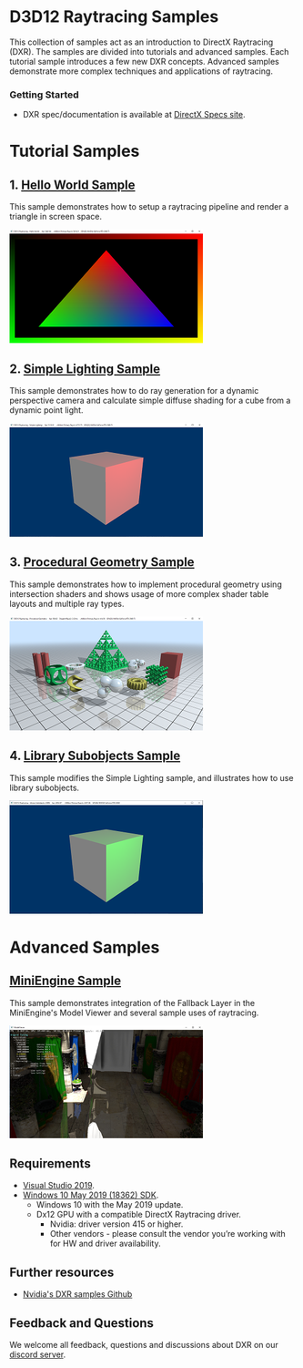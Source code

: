 # D3D12 Raytracing Samples
This collection of samples act as an introduction to DirectX Raytracing (DXR). The samples are divided into tutorials and advanced samples. Each tutorial sample introduces a few new DXR concepts. Advanced samples demonstrate more complex techniques and applications of raytracing.

### Getting Started
* DXR spec/documentation is available at [DirectX Specs site](https://microsoft.github.io/DirectX-Specs/d3d/Raytracing.html).

# Tutorial Samples
## 1. [Hello World Sample](src/D3D12RaytracingHelloWorld/readme.md)
This sample demonstrates how to setup a raytracing pipeline and render a triangle in screen space.

![D3D12 Raytracing Hello World GUI](src/D3D12RaytracingHelloWorld/Screenshot_small.png)

## 2. [Simple Lighting Sample](src/D3D12RaytracingSimpleLighting/readme.md)
This sample demonstrates how to do ray generation for a dynamic perspective camera and calculate simple diffuse shading for a cube from a dynamic point light. 

![D3D12 Raytracing Hello World GUI](src/D3D12RaytracingSimpleLighting/Screenshot_small.png)

## 3. [Procedural Geometry Sample](src/D3D12RaytracingProceduralGeometry/readme.md)
This sample demonstrates how to implement procedural geometry using intersection shaders and shows usage of more complex shader table layouts and multiple ray types. 

![D3D12 Raytracing Procedural Geometry GUI](src/D3D12RaytracingProceduralGeometry/Screenshot_small.png)


## 4. [Library Subobjects Sample](src/D3D12RaytracingLibrarySubobjects/readme.md)
This sample modifies the Simple Lighting sample, and illustrates how to use library subobjects.

![D3D12 Raytracing Library Subobjects GUI](src/D3D12RaytracingLibrarySubobjects/Screenshot_small.png)


# Advanced Samples
## [MiniEngine Sample](src/D3D12RaytracingMiniEngineSample/readme.md)
This sample demonstrates integration of the Fallback Layer in the MiniEngine's Model Viewer and several sample uses of raytracing.

![D3D12 Raytracing Mini Engine](src/D3D12RaytracingMiniEngineSample/Screenshot_small.png)

## Requirements
* [Visual Studio 2019](https://www.visualstudio.com/).
* [Windows 10 May 2019 (18362) SDK](https://developer.microsoft.com/en-US/windows/downloads/windows-10-sdk).
  * Windows 10 with the May 2019 update. 
  * Dx12 GPU with a compatible DirectX Raytracing driver.
    * Nvidia: driver version 415 or higher.
    * Other vendors - please consult the vendor you’re working with for HW and driver availability.

## Further resources
* [Nvidia's DXR samples Github](https://github.com/NVIDIAGameWorks/DxrTutorials)

## Feedback and Questions
We welcome all feedback, questions and discussions about DXR on our [discord server](http://discord.gg/directx).
